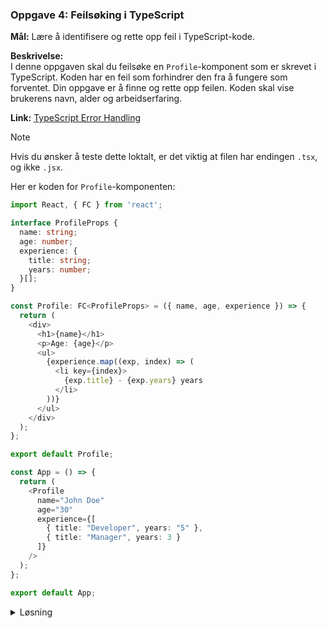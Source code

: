 ### **Oppgave 4: Feilsøking i TypeScript**

**Mål:** Lære å identifisere og rette opp feil i TypeScript-kode.

**Beskrivelse:**  
I denne oppgaven skal du feilsøke en `Profile`-komponent som er skrevet i TypeScript. Koden har en feil som forhindrer den fra å fungere som forventet. Din oppgave er å finne og rette opp feilen. Koden skal vise brukerens navn, alder og arbeidserfaring.

**Link:** [TypeScript Error Handling](https://www.typescriptlang.org/docs/handbook/basic-types.html)

> [!NOTE]  
> Hvis du ønsker å teste dette loktalt, er det viktig at filen har endingen `.tsx`, og ikke `.jsx`.

Her er koden for `Profile`-komponenten:

  ```typescript
  import React, { FC } from 'react';

  interface ProfileProps {
    name: string;
    age: number;
    experience: {
      title: string;
      years: number;
    }[];
  }

  const Profile: FC<ProfileProps> = ({ name, age, experience }) => {
    return (
      <div>
        <h1>{name}</h1>
        <p>Age: {age}</p>
        <ul>
          {experience.map((exp, index) => (
            <li key={index}>
              {exp.title} - {exp.years} years
            </li>
          ))}
        </ul>
      </div>
    );
  };

  export default Profile;

  const App = () => {
    return (
      <Profile
        name="John Doe"
        age="30"
        experience={[
          { title: "Developer", years: "5" }, 
          { title: "Manager", years: 3 }
        ]}
      />
    );
  };

  export default App;
  ```

  <details><summary>Løsning</summary>

  Feilen i koden er at `age`- og `years`-propene ikke blir sendt inn i riktig format. Her er den korrigerte koden:

  ```typescript
  import React, { FC } from 'react';

  interface ProfileProps {
    name: string;
    age: number;
    experience: {
      title: string;
      years: number;
    }[];
  }

  const Profile: FC<ProfileProps> = ({ name, age, experience }) => {
    return (
      <div>
        <h1>{name}</h1>
        <p>Age: {age}</p>
        <ul>
          {experience.map((exp, index) => (
            <li key={index}>
              {exp.title} - {exp.years} years
            </li>
          ))}
        </ul>
      </div>
    );
  };

  export default Profile;

  // Usage example with correct props
  const App = () => {
    return (
      <Profile
        name="John Doe"
        age={30} // Corrected: age is now a number
        experience={[
          { title: "Developer", years: 5 }, // Corrected: years is now a number
          { title: "Manager", years: 3 }
        ]}
      />
    );
  };

  export default App;
  ```

  **Forklaring:**  
  Etter å ha rettet opp feilen, vil `Profile`-komponenten nå vise brukerens navn, alder og arbeidserfaring korrekt. Sørg for at dataene som sendes inn som props samsvarer med `ProfileProps`-grensesnittet.

  </details>
